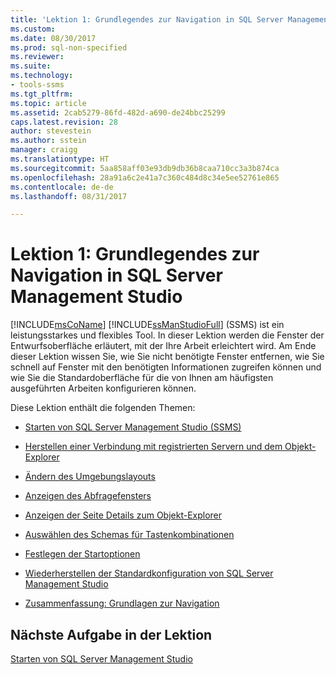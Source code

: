 ```yaml
---
title: 'Lektion 1: Grundlegendes zur Navigation in SQL Server Management Studio | Microsoft-Dokumentation'
ms.custom: 
ms.date: 08/30/2017
ms.prod: sql-non-specified
ms.reviewer: 
ms.suite: 
ms.technology:
- tools-ssms
ms.tgt_pltfrm: 
ms.topic: article
ms.assetid: 2cab5279-86fd-482d-a690-de24bbc25299
caps.latest.revision: 28
author: stevestein
ms.author: sstein
manager: craigg
ms.translationtype: HT
ms.sourcegitcommit: 5aa858aff03e93db9db36b8caa710cc3a3b874ca
ms.openlocfilehash: 28a91a6c2e41a7c360c484d8c34e5ee52761e865
ms.contentlocale: de-de
ms.lasthandoff: 08/31/2017

---
```

# <a name="lesson-1-basic-navigation-in-sql-server-management-studio"></a>Lektion 1: Grundlegendes zur Navigation in SQL Server Management Studio
[!INCLUDE[msCoName](../../includes/msconame-md.md)] [!INCLUDE[ssManStudioFull](../../includes/ssmanstudiofull-md.md)] (SSMS) ist ein leistungsstarkes und flexibles Tool. In dieser Lektion werden die Fenster der Entwurfsoberfläche erläutert, mit der Ihre Arbeit erleichtert wird. Am Ende dieser Lektion wissen Sie, wie Sie nicht benötigte Fenster entfernen, wie Sie schnell auf Fenster mit den benötigten Informationen zugreifen können und wie Sie die Standardoberfläche für die von Ihnen am häufigsten ausgeführten Arbeiten konfigurieren können.  
  
Diese Lektion enthält die folgenden Themen:  
  
-   [Starten von SQL Server Management Studio (SSMS)](lesson-1-1-start-sql-server-management-studio.md)  
  
-   [Herstellen einer Verbindung mit registrierten Servern und dem Objekt-Explorer](lesson-1-2-connect-with-registered-servers-and-object-explorer.md)  
  
-   [Ändern des Umgebungslayouts](lesson-1-3-change-the-environment-layout.md)  
  
-   [Anzeigen des Abfragefensters](lesson-1-4-display-the-query-window.md)  
  
-   [Anzeigen der Seite Details zum Objekt-Explorer](lesson-1-5-show-the-object-explorer-details-page.md)  
  
-   [Auswählen des Schemas für Tastenkombinationen](lesson-1-6-select-the-keyboard-shortcut-scheme.md)  
  
-   [Festlegen der Startoptionen](lesson-1-7-set-the-startup-options.md) 
  
-   [Wiederherstellen der Standardkonfiguration von SQL Server Management Studio](lesson-1-8-restore-the-default-sql-server-management-studio-configuration.md)  
  
-   [Zusammenfassung: Grundlagen zur Navigation](lesson-1-9-summary-basic-navigation.md)  
  
## <a name="next-task-in-lesson"></a>Nächste Aufgabe in der Lektion  
[Starten von SQL Server Management Studio](lesson-1-1-start-sql-server-management-studio.md)  
  
  
  


